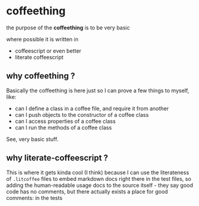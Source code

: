 coffeething
===========

the purpose of the **coffeething** is to be very basic

where possible it is written in
* coffeescript or even better
* literate coffeescript

why **coffeething** ?
---------------------

Basically the coffeething is here just so I can prove
a few things to myself, like:
* can I define a class in a coffee file, and require it from another
* can I push objects to the constructor of a coffee class
* can I access properties of a coffee class
* can I run the methods of a coffee class

See, very basic stuff.

why **literate-coffeescript** ?
-------------------------------

This is where it gets kinda cool (I think) because
I can use the literateness of `.litcoffee` files to
embed markdown docs right there in the test files,
so adding the human-readable usage docs to the source
itself - they say good code has no comments, but
there actually exists a place for good comments:
in the tests


